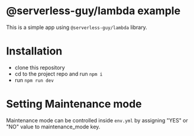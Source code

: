 # @serverless-guy/lambda example  
  
This is a simple app using `@serverless-guy/lambda` library.

# Installation  
  
* clone this repository
* cd to the project repo and run `npm i`
* run `npm run dev`

# Setting Maintenance mode  
  
Maintenance mode can be controlled inside `env.yml` by assigning "YES" or "NO" value to maintenance_mode key.  
  
